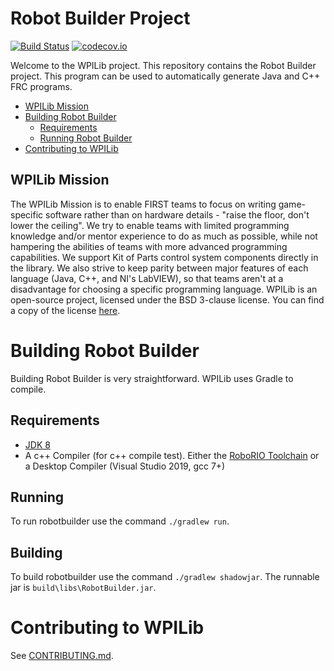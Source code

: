 # Robot Builder Project
[![Build Status](https://dev.azure.com/wpilib/DesktopTools/_apis/build/status/wpilibsuite.RobotBuilder)](https://dev.azure.com/wpilib/DesktopTools/_build/latest?definitionId=13)
[![codecov.io](http://codecov.io/github/wpilibsuite/RobotBuilder/coverage.svg?branch=main)](http://codecov.io/github/wpilibsuite/RobotBuilder?branch=main)

Welcome to the WPILib project. This repository contains the Robot Builder project. This program can be used to automatically generate Java and C++ FRC programs.

- [WPILib Mission](#wpilib-mission)
- [Building Robot Builder](#building-wpilib)
    - [Requirements](#requirements)
    - [Running Robot Builder](#running)
- [Contributing to WPILib](#contributing-to-wpilib)

## WPILib Mission

The WPILib Mission is to enable FIRST teams to focus on writing game-specific software rather than on hardware details - "raise the floor, don't lower the ceiling". We try to enable teams with limited programming knowledge and/or mentor experience to do as much as possible, while not hampering the abilities of teams with more advanced programming capabilities. We support Kit of Parts control system components directly in the library. We also strive to keep parity between major features of each language (Java, C++, and NI's LabVIEW), so that teams aren't at a disadvantage for choosing a specific programming language. WPILib is an open-source project, licensed under the BSD 3-clause license. You can find a copy of the license [here](LICENSE.md).

# Building Robot Builder

Building Robot Builder is very straightforward. WPILib uses Gradle to compile.

## Requirements
- [JDK 8](http://www.oracle.com/technetwork/java/javase/downloads/index.html)
- A c++ Compiler (for c++ compile test). Either the [RoboRIO Toolchain](https://github.com/wpilibsuite/roborio-toolchain/releases/) or a Desktop Compiler (Visual Studio 2019, gcc 7+)

## Running

To run robotbuilder use the command `./gradlew run`.

## Building

To build robotbuilder use the command `./gradlew shadowjar`. The runnable jar is `build\libs\RobotBuilder.jar`.

# Contributing to WPILib

See [CONTRIBUTING.md](CONTRIBUTING.md).
